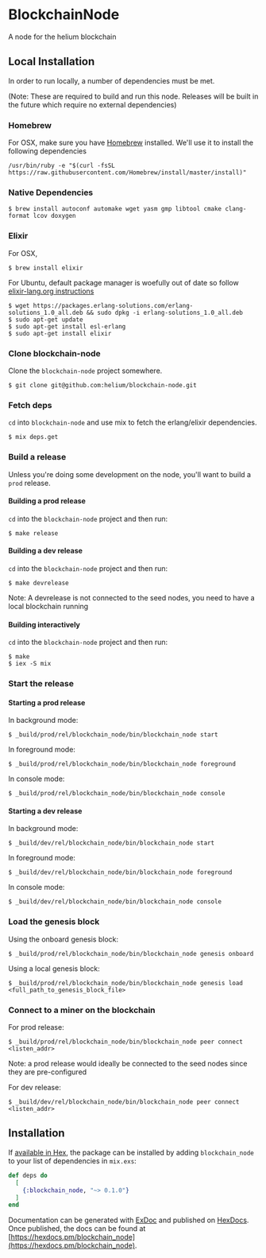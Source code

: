 # BlockchainNode

A node for the helium blockchain

## Local Installation

In order to run locally, a number of dependencies must be met.

(Note: These are required to build and run this node. Releases will be built in the future which require no external dependencies)

### Homebrew

For OSX, make sure you have [Homebrew](https://brew.sh/) installed. We'll use it to install the following dependencies

```
/usr/bin/ruby -e "$(curl -fsSL https://raw.githubusercontent.com/Homebrew/install/master/install)"
```

### Native Dependencies

```
$ brew install autoconf automake wget yasm gmp libtool cmake clang-format lcov doxygen
```

### Elixir
For OSX,
```
$ brew install elixir
```
For Ubuntu, default package manager is woefully out of date so follow [elixir-lang.org instructions](https://elixir-lang.org/install.html#unix-and-unix-like)
```
$ wget https://packages.erlang-solutions.com/erlang-solutions_1.0_all.deb && sudo dpkg -i erlang-solutions_1.0_all.deb
$ sudo apt-get update
$ sudo apt-get install esl-erlang
$ sudo apt-get install elixir
```

### Clone blockchain-node

Clone the `blockchain-node` project somewhere.

```
$ git clone git@github.com:helium/blockchain-node.git
```

### Fetch deps

`cd` into `blockchain-node` and use mix to fetch the erlang/elixir dependencies.

```
$ mix deps.get
```

### Build a release

Unless you're doing some development on the node, you'll want to build a `prod` release.

#### Building a prod release
`cd` into the `blockchain-node` project and then run:

```
$ make release
```


#### Building a dev release
`cd` into the `blockchain-node` project and then run:

```
$ make devrelease
```

Note: A devrelease is not connected to the seed nodes, you need to have a local blockchain running

#### Building interactively
`cd` into the `blockchain-node` project and then run:

```
$ make
$ iex -S mix
```

### Start the release

#### Starting a prod release
In background mode:
```
$ _build/prod/rel/blockchain_node/bin/blockchain_node start
```

In foreground mode:
```
$ _build/prod/rel/blockchain_node/bin/blockchain_node foreground
```

In console mode:
```
$ _build/prod/rel/blockchain_node/bin/blockchain_node console
```

#### Starting a dev release
In background mode:
```
$ _build/dev/rel/blockchain_node/bin/blockchain_node start
```

In foreground mode:
```
$ _build/dev/rel/blockchain_node/bin/blockchain_node foreground
```

In console mode:
```
$ _build/dev/rel/blockchain_node/bin/blockchain_node console
```

### Load the genesis block

Using the onboard genesis block:
```
$ _build/prod/rel/blockchain_node/bin/blockchain_node genesis onboard
```

Using a local genesis block:
```
$ _build/prod/rel/blockchain_node/bin/blockchain_node genesis load <full_path_to_genesis_block_file>
```

### Connect to a miner on the blockchain
For prod release:
```
$ _build/prod/rel/blockchain_node/bin/blockchain_node peer connect <listen_addr>
```
Note: a prod release would ideally be connected to the seed nodes since they are pre-configured

For dev release:
```
$ _build/dev/rel/blockchain_node/bin/blockchain_node peer connect <listen_addr>
```


## Installation

If [available in Hex](https://hex.pm/docs/publish), the package can be installed
by adding `blockchain_node` to your list of dependencies in `mix.exs`:

```elixir
def deps do
  [
    {:blockchain_node, "~> 0.1.0"}
  ]
end
```

Documentation can be generated with [ExDoc](https://github.com/elixir-lang/ex_doc)
and published on [HexDocs](https://hexdocs.pm). Once published, the docs can
be found at [https://hexdocs.pm/blockchain_node](https://hexdocs.pm/blockchain_node).


